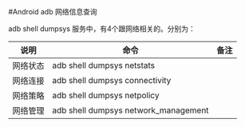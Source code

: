 #Android adb 网络信息查询

adb shell dumpsys 服务中，有4个跟网络相关的。分别为：

说明		| 命令							| 备注
--------|-------------------------------|-------------
网络状态	| adb shell dumpsys netstats	|
网络连接	| adb shell dumpsys connectivity|
网络策略	| adb shell dumpsys netpolicy	|
网络管理	| adb shell dumpsys network_management|
